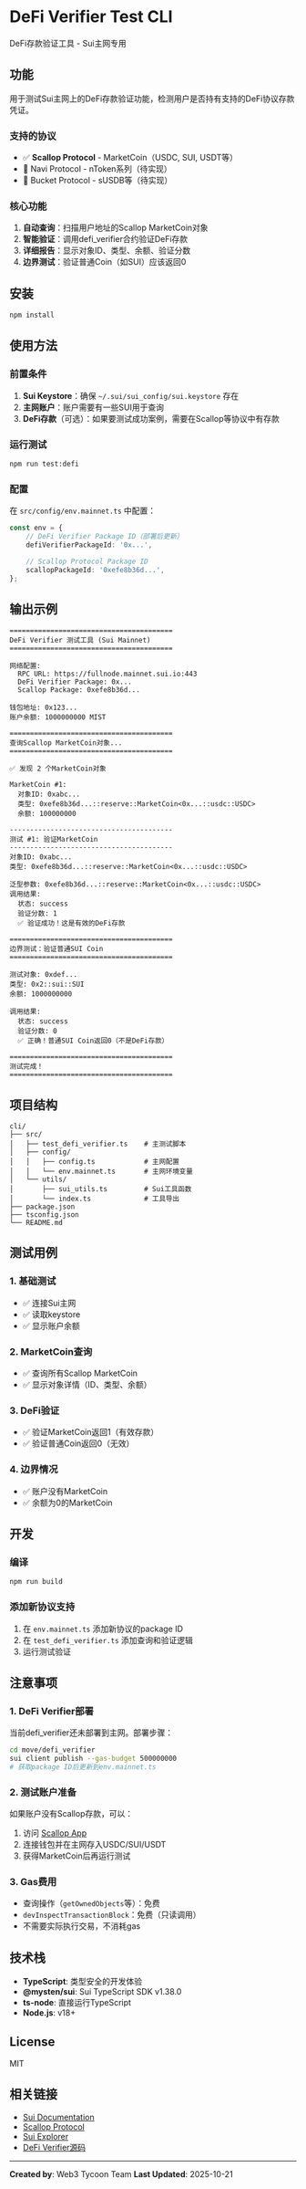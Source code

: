 # DeFi Verifier Test CLI

DeFi存款验证工具 - Sui主网专用

## 功能

用于测试Sui主网上的DeFi存款验证功能，检测用户是否持有支持的DeFi协议存款凭证。

### 支持的协议

- ✅ **Scallop Protocol** - MarketCoin（USDC, SUI, USDT等）
- 🚧 Navi Protocol - nToken系列（待实现）
- 🚧 Bucket Protocol - sUSDB等（待实现）

### 核心功能

1. **自动查询**：扫描用户地址的Scallop MarketCoin对象
2. **智能验证**：调用defi_verifier合约验证DeFi存款
3. **详细报告**：显示对象ID、类型、余额、验证分数
4. **边界测试**：验证普通Coin（如SUI）应该返回0

## 安装

```bash
npm install
```

## 使用方法

### 前置条件

1. **Sui Keystore**：确保 `~/.sui/sui_config/sui.keystore` 存在
2. **主网账户**：账户需要有一些SUI用于查询
3. **DeFi存款**（可选）：如果要测试成功案例，需要在Scallop等协议中有存款

### 运行测试

```bash
npm run test:defi
```

### 配置

在 `src/config/env.mainnet.ts` 中配置：

```typescript
const env = {
    // DeFi Verifier Package ID（部署后更新）
    defiVerifierPackageId: '0x...',

    // Scallop Protocol Package ID
    scallopPackageId: '0xefe8b36d...',
};
```

## 输出示例

```
========================================
DeFi Verifier 测试工具 (Sui Mainnet)
========================================

网络配置:
  RPC URL: https://fullnode.mainnet.sui.io:443
  DeFi Verifier Package: 0x...
  Scallop Package: 0xefe8b36d...

钱包地址: 0x123...
账户余额: 1000000000 MIST

========================================
查询Scallop MarketCoin对象...
========================================

✅ 发现 2 个MarketCoin对象

MarketCoin #1:
  对象ID: 0xabc...
  类型: 0xefe8b36d...::reserve::MarketCoin<0x...::usdc::USDC>
  余额: 100000000

----------------------------------------
测试 #1: 验证MarketCoin
----------------------------------------
对象ID: 0xabc...
类型: 0xefe8b36d...::reserve::MarketCoin<0x...::usdc::USDC>

泛型参数: 0xefe8b36d...::reserve::MarketCoin<0x...::usdc::USDC>
调用结果:
  状态: success
  验证分数: 1
  ✅ 验证成功！这是有效的DeFi存款

========================================
边界测试：验证普通SUI Coin
========================================

测试对象: 0xdef...
类型: 0x2::sui::SUI
余额: 1000000000

调用结果:
  状态: success
  验证分数: 0
  ✅ 正确！普通SUI Coin返回0（不是DeFi存款）

========================================
测试完成！
========================================
```

## 项目结构

```
cli/
├── src/
│   ├── test_defi_verifier.ts    # 主测试脚本
│   ├── config/
│   │   ├── config.ts            # 主网配置
│   │   └── env.mainnet.ts       # 主网环境变量
│   └── utils/
│       ├── sui_utils.ts         # Sui工具函数
│       └── index.ts             # 工具导出
├── package.json
├── tsconfig.json
└── README.md
```

## 测试用例

### 1. 基础测试
- ✅ 连接Sui主网
- ✅ 读取keystore
- ✅ 显示账户余额

### 2. MarketCoin查询
- ✅ 查询所有Scallop MarketCoin
- ✅ 显示对象详情（ID、类型、余额）

### 3. DeFi验证
- ✅ 验证MarketCoin返回1（有效存款）
- ✅ 验证普通Coin返回0（无效）

### 4. 边界情况
- ✅ 账户没有MarketCoin
- ✅ 余额为0的MarketCoin

## 开发

### 编译

```bash
npm run build
```

### 添加新协议支持

1. 在 `env.mainnet.ts` 添加新协议的package ID
2. 在 `test_defi_verifier.ts` 添加查询和验证逻辑
3. 运行测试验证

## 注意事项

### 1. DeFi Verifier部署

当前defi_verifier还未部署到主网。部署步骤：

```bash
cd move/defi_verifier
sui client publish --gas-budget 500000000
# 获取package ID后更新到env.mainnet.ts
```

### 2. 测试账户准备

如果账户没有Scallop存款，可以：

1. 访问 [Scallop App](https://scallop.io/)
2. 连接钱包并在主网存入USDC/SUI/USDT
3. 获得MarketCoin后再运行测试

### 3. Gas费用

- 查询操作（`getOwnedObjects`等）：免费
- `devInspectTransactionBlock`：免费（只读调用）
- 不需要实际执行交易，不消耗gas

## 技术栈

- **TypeScript**: 类型安全的开发体验
- **@mysten/sui**: Sui TypeScript SDK v1.38.0
- **ts-node**: 直接运行TypeScript
- **Node.js**: v18+

## License

MIT

## 相关链接

- [Sui Documentation](https://docs.sui.io/)
- [Scallop Protocol](https://scallop.io/)
- [Sui Explorer](https://suivision.xyz/)
- [DeFi Verifier源码](../defi_verifier/)

---

**Created by**: Web3 Tycoon Team
**Last Updated**: 2025-10-21
